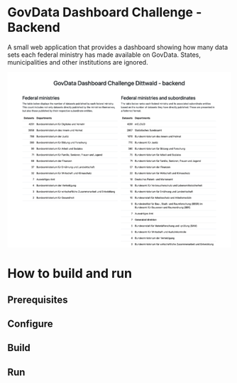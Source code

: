 # GovData Dashboard Challenge - Backend

A small web application that provides a dashboard showing how many data sets each federal ministry has made available on GovData. States, municipalities and other institutions are ignored.

![A screenshot of the dashboard](assets/img/dashboard_screenshot.png)

# How to build and run

## Prerequisites

## Configure

## Build

## Run